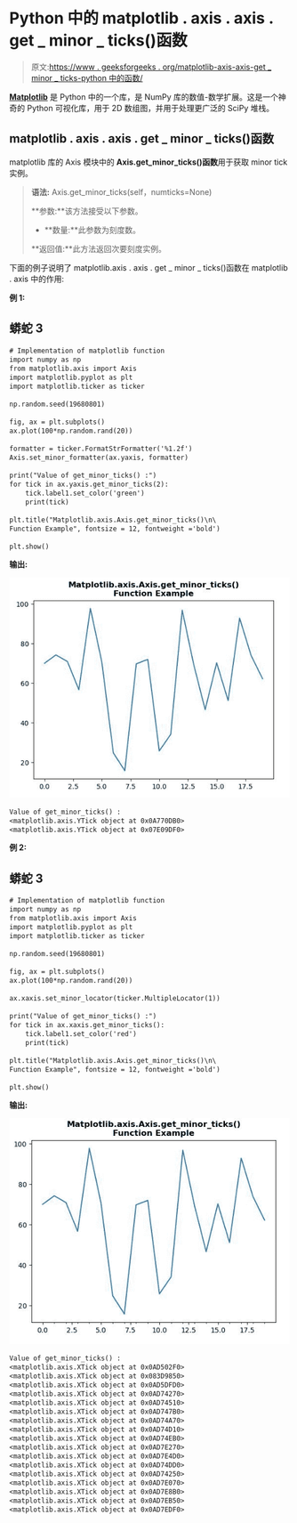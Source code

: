 # Python 中的 matplotlib . axis . axis . get _ minor _ ticks()函数

> 原文:[https://www . geeksforgeeks . org/matplotlib-axis-axis-get _ minor _ ticks-python 中的函数/](https://www.geeksforgeeks.org/matplotlib-axis-axis-get_minor_ticks-function-in-python/)

[**Matplotlib**](https://www.geeksforgeeks.org/python-introduction-matplotlib/) 是 Python 中的一个库，是 NumPy 库的数值-数学扩展。这是一个神奇的 Python 可视化库，用于 2D 数组图，并用于处理更广泛的 SciPy 堆栈。

## matplotlib . axis . axis . get _ minor _ ticks()函数

matplotlib 库的 Axis 模块中的 **Axis.get_minor_ticks()函数**用于获取 minor tick 实例。

> **语法:** Axis.get_minor_ticks(self，numticks=None)
> 
> **参数:**该方法接受以下参数。
> 
> *   **数量:**此参数为刻度数。
> 
> **返回值:**此方法返回次要刻度实例。

下面的例子说明了 matplotlib.axis . axis . get _ minor _ ticks()函数在 matplotlib . axis 中的作用:

**例 1:**

## 蟒蛇 3

```
# Implementation of matplotlib function 
import numpy as np
from matplotlib.axis import Axis  
import matplotlib.pyplot as plt
import matplotlib.ticker as ticker

np.random.seed(19680801)

fig, ax = plt.subplots()
ax.plot(100*np.random.rand(20))

formatter = ticker.FormatStrFormatter('%1.2f')
Axis.set_minor_formatter(ax.yaxis, formatter)

print("Value of get_minor_ticks() :")
for tick in ax.yaxis.get_minor_ticks(2):
    tick.label1.set_color('green')
    print(tick)

plt.title("Matplotlib.axis.Axis.get_minor_ticks()\n\
Function Example", fontsize = 12, fontweight ='bold') 

plt.show()
```

**输出:**

![](img/b719957829af43d3f7526cedb5c3b519.png)

```
Value of get_minor_ticks() :
<matplotlib.axis.YTick object at 0x0A770DB0>
<matplotlib.axis.YTick object at 0x07E09DF0>

```

**例 2:**

## 蟒蛇 3

```
# Implementation of matplotlib function 
import numpy as np
from matplotlib.axis import Axis  
import matplotlib.pyplot as plt
import matplotlib.ticker as ticker

np.random.seed(19680801)

fig, ax = plt.subplots()
ax.plot(100*np.random.rand(20))

ax.xaxis.set_minor_locator(ticker.MultipleLocator(1))

print("Value of get_minor_ticks() :")
for tick in ax.xaxis.get_minor_ticks():
    tick.label1.set_color('red')
    print(tick)

plt.title("Matplotlib.axis.Axis.get_minor_ticks()\n\
Function Example", fontsize = 12, fontweight ='bold') 

plt.show()
```

**输出:**

![](img/417a9fbf8d24d86a5d231d5e06c57cec.png)

```
Value of get_minor_ticks() :
<matplotlib.axis.XTick object at 0x0AD502F0>
<matplotlib.axis.XTick object at 0x083D9850>
<matplotlib.axis.XTick object at 0x0AD5DFD0>
<matplotlib.axis.XTick object at 0x0AD74270>
<matplotlib.axis.XTick object at 0x0AD74510>
<matplotlib.axis.XTick object at 0x0AD747B0>
<matplotlib.axis.XTick object at 0x0AD74A70>
<matplotlib.axis.XTick object at 0x0AD74D10>
<matplotlib.axis.XTick object at 0x0AD74EB0>
<matplotlib.axis.XTick object at 0x0AD7E270>
<matplotlib.axis.XTick object at 0x0AD7E4D0>
<matplotlib.axis.XTick object at 0x0AD74DD0>
<matplotlib.axis.XTick object at 0x0AD74250>
<matplotlib.axis.XTick object at 0x0AD7E070>
<matplotlib.axis.XTick object at 0x0AD7E8B0>
<matplotlib.axis.XTick object at 0x0AD7EB50>
<matplotlib.axis.XTick object at 0x0AD7EDF0>

```